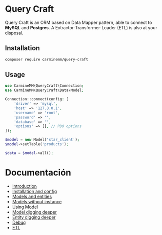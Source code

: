 # Query Craft

Query Craft is an ORM based on Data Mapper pattern, able to connect to **MySQL** and **Postgres**.
A Extractor-Transformer-Loader (ETL) is also at your disposal.

## Installation

```bash
composer require carminemm/query-craft
```

## Usage

```php
use CarmineMM\QueryCraft\Connection;
use CarmineMM\QueryCraft\Data\Model;

Connection::connect(config: [
    'driver' => 'mysql',
    'host' => '127.0.0.1',
    'username' => 'root',
    'password' => '',
    'database' => '',
    'options' => [], // PDO options
]);

$model = new Model('star_client');
$model->setTable('products');

$data = $model->all();
```

# Documentación

-   [Introduction](docs/index.md)
-   [Installation and config](docs/install.md)
-   [Models and entities](docs/model_entity.md)
-   [Models without instance](docs/model_without_instance.md)
-   [Using Model](docs/using_model.md)
-   [Model digging deeper](docs/model_digging_deeper.md)
-   [Entity digging deeper](docs/entity_digging_deeper.md)
-   [Debug](docs/debug.md)
-   [ETL](docs/etl.md)

